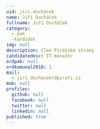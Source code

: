 ```yaml
---
uid: jiri.duchacek
name: Jiří Ducháček
fullname: Jiří Ducháček
category:
  - pak
  -kandidat
img: null
description: člen Pirátské strany
candidatedesc: IT manažer
ordpak: null
ordkomunal2018: 1
mail:
  - jiri.duchacekr@pirati.cz
mob: null
profiles:
  github: null
  facebook: null
  twitter: null
  linkedin: null
published: true
---
```


